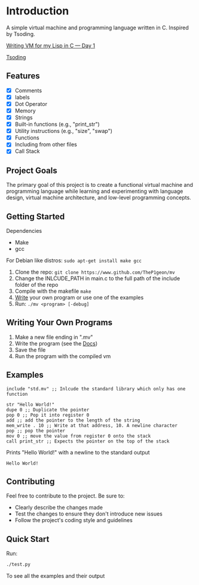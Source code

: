 # Introduction
A simple virtual machine and programming language written in C. Inspired by Tsoding.

[Writing VM for my Lisp in C — Day 1](https://www.youtube.com/watch?v=0irYsCYuZws&list=PLpM-Dvs8t0VY73ytTCQqgvgCWttV3m8LM) 

[Tsoding](https://www.youtube.com/@TsodingDaily)

## Features
 - [X] Comments
 - [X] labels
 - [X] Dot Operator
 - [X] Memory
 - [X] Strings
 - [X] Built-in functions (e.g., "print_str")
 - [X] Utility instructions (e.g., "size", "swap")
 - [X] Functions
 - [X] Including from other files
 - [X] Call Stack

## Project Goals

The primary goal of this project is to create a functional virtual machine and programming language while learning and experimenting with language design, virtual machine architecture, and low-level programming concepts.

## Getting Started

Dependencies

- Make
- gcc

For Debian like distros: ```sudo apt-get install make gcc```

1. Clone the repo: ```git clone https://www.github.com/TheP1geon/mv```
2. Change the INLCUDE_PATH in main.c to the full path of the include folder of the repo
3. Compile with the makefile ```make```
4. [Write](#writing-your-own-programs) your own program or use one of the examples
5. Run: ```./mv <program> [-debug]```

## Writing Your Own Programs

1. Make a new file ending in ".mv"
2. Write the program (see the [Docs](https://github.com/TheP1geon/mv/blob/main/docs.md))
3. Save the file
4. Run the program with the compiled vm

## Examples

```mv
include "std.mv" ;; Inlcude the standard library which only has one function

str "Hello World!"
dupe 0 ;; Duplicate the pointer
pop 0 ;; Pop it into register 0
add ;; add the pointer to the length of the string
mem_write . 10 ;; Write at that address, 10. A newline character 
pop ;; pop the pointer
mov 0 ;; move the value from register 0 onto the stack
call print_str ;; Expects the pointer on the top of the stack
```

Prints "Hello World!" with a newline to the standard output

```
Hello World!
```

## Contributing

Feel free to contribute to the project. Be sure to:

- Clearly describe the changes made
- Test the changes to ensure they don't introduce new issues
- Follow the project's coding style and guidelines

## Quick Start

Run:
```bash
./test.py
```
To see all the examples and their output
